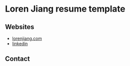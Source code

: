# Loren Jiang resume template

## Websites
- [lorenjiang.com](https://lorenjiang.com)
- [linkedin](https://linkedin.com/loren-jiang)

## Contact